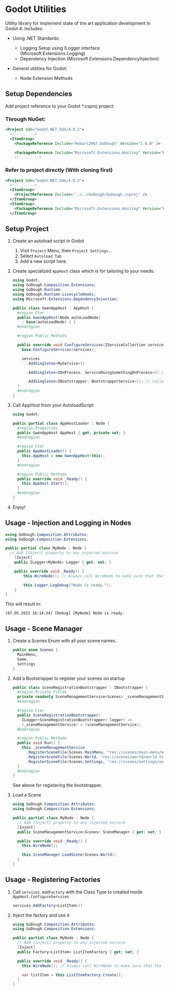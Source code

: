 # Godot Utilities

Utility library for implement state of the art application development in Godot 4. Includes:

- Using .NET Standards:
  - Logging Setup using ILogger interface (Microsoft.Extensions.Logging)
  - Dependency Injection (Microsoft.Extensions.DependencyInjection)

- General utilities for Godot:
  - Node Extension Methods

## Setup Dependencies

Add project reference to your Godot *.csproj project:


### Through NuGet:
```xml
<Project Sdk="Godot.NET.Sdk/4.0.2">
  <!-- ... -->
  <ItemGroup>
    <PackageReference Include="Hobart2967.GoDough" Version="1.0.0" />

    <PackageReference Include="Microsoft.Extensions.Hosting" Version="6.0.0" />
    <!-- ... -->
```

### Refer to project directly (With cloning first)

```xml
<Project Sdk="Godot.NET.Sdk/4.0.2">
  <!-- ... -->
  <ItemGroup>
    <ProjectReference Include="../../GoDough/GoDough.csproj" />
  </ItemGroup>
  <ItemGroup>
    <PackageReference Include="Microsoft.Extensions.Hosting" Version="6.0.0" />
  </ItemGroup>
```

## Setup Project

1. Create an autoload script in Godot
   1. Visit `Project`  Menu, then `Project Settings..`
   2. Select `Autoload Tab`
   3. Add a new script here.
2. Create specialized `AppHost` class which is for tailoring to your needs:

    ```cs
    using Godot;
    using GoDough.Composition.Extensions;
    using GoDough.Runtime;
    using GoDough.Runtime.LivecycleHooks;
    using Microsoft.Extensions.DependencyInjection;

    public class GwenAppHost : AppHost {
      #region Ctor
      public GwenAppHost(Node autoLoadNode)
        : base(autoLoadNode) { }
      #endregion

      #region Public Methods

      public override void ConfigureServices(IServiceCollection services) {
        base.ConfigureServices(services);

        services
          .AddSingleton<MyService>()

          .AddSingleton<IOnProcess, ServiceDoingSomethingOnProcess>() // Called on each _Process

          .AddSingleton<IBootstrapper, BootstrapperService>(); // Called on Startup (_Ready)
      }
      #endregion
    }
    ```

  3. Call AppHost from your AutoloadScript

      ```cs
      using Godot;

      public partial class AppHostLoader : Node {
        #region Properties
        public GwenAppHost AppHost { get; private set; }
        #endregion

        #region Ctor
        public AppHostLoader() {
          this.AppHost = new GwenAppHost(this);
        }
        #endregion

        #region Public Methods
        public override void _Ready() {
          this.AppHost.Start();
        }
        #endregion
      }
      ```

  4. Enjoy!

## Usage - Injection and Logging in Nodes

```cs
using GoDough.Composition.Attributes;
using GoDough.Composition.Extensions;

public partial class MyNode : Node {
  // Add [Inject] property to any injected service
	[Inject]
	public ILogger<MyNode> Logger { get; set; }

	public override void _Ready() {
		this.WireNode(); // Always call WireNode to make sure that the dependencies are loaded.

		this.Logger.LogDebug("Node is ready.");
	}
}
```

This will result in:

```
[07.05.2023 18:14:34] [Debug] [MyNode] Node is ready.
```


## Usage - Scene Manager
1. Create a Scenes Enum with all your scene names.
    ```cs
    public enum Scenes {
      MainMenu,
      Game,
      Settings
    }
    ```

2. Add a Bootstrapper to register your scenes on startup

    ```cs
    public class SceneRegistrationBootstrapper : IBootstrapper {
      #region Private Fields
      private readonly SceneManagementService<Scenes> _sceneManagementService;
      #endregion

      #region Ctor
      public SceneRegistrationBootstrapper(
        ILogger<SceneRegistrationBootstrapper> logger) =>
        (_sceneManagementService) = (sceneManagementService);
      #endregion

      #region Public Methods
      public void Run() {
        this._sceneManagementService
          .RegisterSceneFile(Scenes.MainMenu, "res://scenes/main-menu/main-menu.tscn")
          .RegisterSceneFile(Scenes.World, "res://scenes/world/world.tscn")
          .RegisterSceneFile(Scenes.Settings, "res://scenes/settings/settings.tscn");
      }
      #endregion
    }
    ```

    See above for registering the bootstrapper.

  3. Load a Scene
      ```cs
      using GoDough.Composition.Attributes;
      using GoDough.Composition.Extensions;

      public partial class MyNode : Node {
        // Add [Inject] property to any injected service
        [Inject]
        public SceneManagementService<Scenes> SceneManager { get; set; }

        public override void _Ready() {
          this.WireNode();

          this.SceneManager.LoadScene(Scenes.World);
        }
      }
      ```

## Usage - Registering Factories

1. Call `services.AddFactory` with the Class Type to created inside `AppHost.ConfigureServices`
    ```cs
    services.AddFactory<ListItem>()
    ```
2. Inject the factory and use it
    ```cs
    using GoDough.Composition.Attributes;
    using GoDough.Composition.Extensions;

    public partial class MyNode : Node {
      // Add [Inject] property to any injected service
      [Inject]
      public Factory<ListItem> ListItemFactory { get; set; }

      public override void _Ready() {
        this.WireNode(); // Always call WireNode to make sure that the dependencies are loaded.

        var listItem = this.ListItemFactory.Create();
      }
    }
    ```